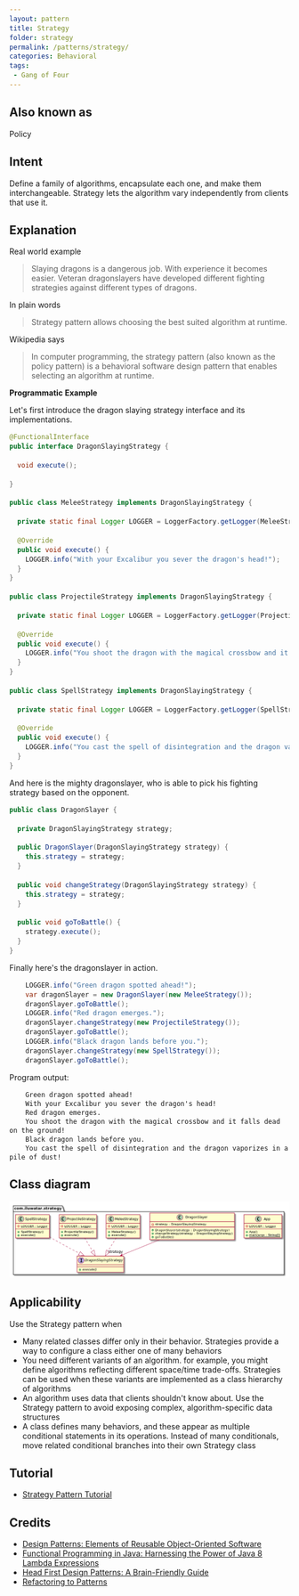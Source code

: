 ```yaml
---
layout: pattern
title: Strategy
folder: strategy
permalink: /patterns/strategy/
categories: Behavioral
tags:
 - Gang of Four
---
```


## Also known as

Policy

## Intent

Define a family of algorithms, encapsulate each one, and make them interchangeable. Strategy lets 
the algorithm vary independently from clients that use it.

## Explanation

Real world example

> Slaying dragons is a dangerous job. With experience it becomes easier. Veteran 
> dragonslayers have developed different fighting strategies against different types of dragons.         

In plain words

> Strategy pattern allows choosing the best suited algorithm at runtime.   

Wikipedia says

> In computer programming, the strategy pattern (also known as the policy pattern) is a behavioral 
> software design pattern that enables selecting an algorithm at runtime.

**Programmatic Example**

Let's first introduce the dragon slaying strategy interface and its implementations.

```java
@FunctionalInterface
public interface DragonSlayingStrategy {

  void execute();
  
}

public class MeleeStrategy implements DragonSlayingStrategy {

  private static final Logger LOGGER = LoggerFactory.getLogger(MeleeStrategy.class);

  @Override
  public void execute() {
    LOGGER.info("With your Excalibur you sever the dragon's head!");
  }
}

public class ProjectileStrategy implements DragonSlayingStrategy {

  private static final Logger LOGGER = LoggerFactory.getLogger(ProjectileStrategy.class);

  @Override
  public void execute() {
    LOGGER.info("You shoot the dragon with the magical crossbow and it falls dead on the ground!");
  }
}

public class SpellStrategy implements DragonSlayingStrategy {

  private static final Logger LOGGER = LoggerFactory.getLogger(SpellStrategy.class);

  @Override
  public void execute() {
    LOGGER.info("You cast the spell of disintegration and the dragon vaporizes in a pile of dust!");
  }
}
```

And here is the mighty dragonslayer, who is able to pick his fighting strategy based on the 
opponent.

```java
public class DragonSlayer {

  private DragonSlayingStrategy strategy;

  public DragonSlayer(DragonSlayingStrategy strategy) {
    this.strategy = strategy;
  }

  public void changeStrategy(DragonSlayingStrategy strategy) {
    this.strategy = strategy;
  }

  public void goToBattle() {
    strategy.execute();
  }
}
```

Finally here's the dragonslayer in action.

```java
    LOGGER.info("Green dragon spotted ahead!");
    var dragonSlayer = new DragonSlayer(new MeleeStrategy());
    dragonSlayer.goToBattle();
    LOGGER.info("Red dragon emerges.");
    dragonSlayer.changeStrategy(new ProjectileStrategy());
    dragonSlayer.goToBattle();
    LOGGER.info("Black dragon lands before you.");
    dragonSlayer.changeStrategy(new SpellStrategy());
    dragonSlayer.goToBattle();
```

Program output:

```
    Green dragon spotted ahead!
    With your Excalibur you sever the dragon's head!
    Red dragon emerges.
    You shoot the dragon with the magical crossbow and it falls dead on the ground!
    Black dragon lands before you.
    You cast the spell of disintegration and the dragon vaporizes in a pile of dust!    
```

## Class diagram

![alt text](./etc/strategy_urm.png "Strategy")

## Applicability

Use the Strategy pattern when

* Many related classes differ only in their behavior. Strategies provide a way to configure a class either one of many behaviors
* You need different variants of an algorithm. for example, you might define algorithms reflecting different space/time trade-offs. Strategies can be used when these variants are implemented as a class hierarchy of algorithms
* An algorithm uses data that clients shouldn't know about. Use the Strategy pattern to avoid exposing complex, algorithm-specific data structures
* A class defines many behaviors, and these appear as multiple conditional statements in its operations. Instead of many conditionals, move related conditional branches into their own Strategy class

## Tutorial 

* [Strategy Pattern Tutorial](https://www.journaldev.com/1754/strategy-design-pattern-in-java-example-tutorial)

## Credits

* [Design Patterns: Elements of Reusable Object-Oriented Software](https://www.amazon.com/gp/product/0201633612/ref=as_li_tl?ie=UTF8&camp=1789&creative=9325&creativeASIN=0201633612&linkCode=as2&tag=javadesignpat-20&linkId=675d49790ce11db99d90bde47f1aeb59)
* [Functional Programming in Java: Harnessing the Power of Java 8 Lambda Expressions](https://www.amazon.com/gp/product/1937785467/ref=as_li_tl?ie=UTF8&camp=1789&creative=9325&creativeASIN=1937785467&linkCode=as2&tag=javadesignpat-20&linkId=7e4e2fb7a141631491534255252fd08b)
* [Head First Design Patterns: A Brain-Friendly Guide](https://www.amazon.com/gp/product/0596007124/ref=as_li_tl?ie=UTF8&camp=1789&creative=9325&creativeASIN=0596007124&linkCode=as2&tag=javadesignpat-20&linkId=6b8b6eea86021af6c8e3cd3fc382cb5b)
* [Refactoring to Patterns](https://www.amazon.com/gp/product/0321213351/ref=as_li_tl?ie=UTF8&camp=1789&creative=9325&creativeASIN=0321213351&linkCode=as2&tag=javadesignpat-20&linkId=2a76fcb387234bc71b1c61150b3cc3a7)
